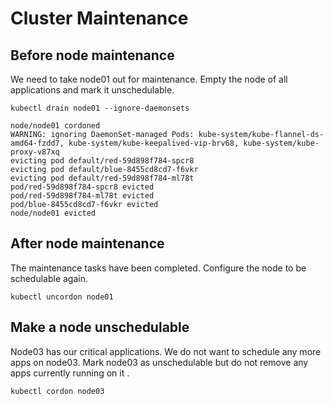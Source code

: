# Cluster Maintenance

## Before node maintenance
We need to take node01 out for maintenance. Empty the node of all applications and mark it unschedulable.
```shell script
kubectl drain node01 --ignore-daemonsets

node/node01 cordoned
WARNING: ignoring DaemonSet-managed Pods: kube-system/kube-flannel-ds-amd64-fzdd7, kube-system/kube-keepalived-vip-brv68, kube-system/kube-proxy-v87xq
evicting pod default/red-59d898f784-spcr8
evicting pod default/blue-8455cd8cd7-f6vkr
evicting pod default/red-59d898f784-ml78t
pod/red-59d898f784-spcr8 evicted
pod/red-59d898f784-ml78t evicted
pod/blue-8455cd8cd7-f6vkr evicted
node/node01 evicted
```

## After node maintenance
The maintenance tasks have been completed. Configure the node to be schedulable again.
```shell script
kubectl uncordon node01
```

## Make a node unschedulable
Node03 has our critical applications. We do not want to schedule any more apps on node03. 
Mark node03 as unschedulable but do not remove any apps currently running on it . 
```shell script
kubectl cordon node03
```

